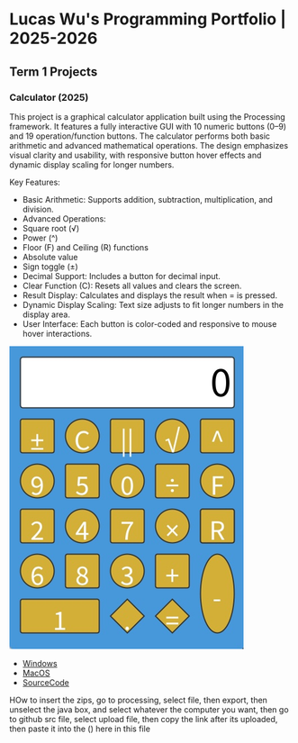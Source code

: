 # Lucas Wu's Programming Portfolio | 2025-2026

## Term 1 Projects

### Calculator (2025)

This project is a graphical calculator application built using the Processing framework. It features a fully interactive GUI with 10 numeric buttons (0–9) and 19 operation/function buttons. The calculator performs both basic arithmetic and advanced mathematical operations. The design emphasizes visual clarity and usability, with responsive button hover effects and dynamic display scaling for longer numbers.

Key Features:

* Basic Arithmetic: Supports addition, subtraction, multiplication, and division.
* Advanced Operations:
* Square root (√)
* Power (^)
* Floor (F) and Ceiling (R) functions
* Absolute value
* Sign toggle (±)
* Decimal Support: Includes a button for decimal input.
* Clear Function (C): Resets all values and clears the screen.
* Result Display: Calculates and displays the result when = is pressed.
* Dynamic Display Scaling: Text size adjusts to fit longer numbers in the display area.
* User Interface: Each button is color-coded and responsive to mouse hover interactions.

![Calculator](https://github.com/FrozenTea11/Portfolio/blob/main/images/Calc2.jpg?raw=true)

* [Windows](https://github.com/FrozenTea11/Portfolio/blob/main/src/Calculator/windows-amd64.zip)
* [MacOS](https://github.com/FrozenTea11/Portfolio/blob/main/src/Calculator/macos-aarch64.zip)
* [SourceCode](https://github.com/FrozenTea11/Portfolio/tree/main/src/Calculator)


HOw to insert the zips, go to processing, select file, then export, then unselect the java box, and select whatever the computer you want, then go to github src file, select upload file, then copy the link after its uploaded, then paste it into the () here in this file
